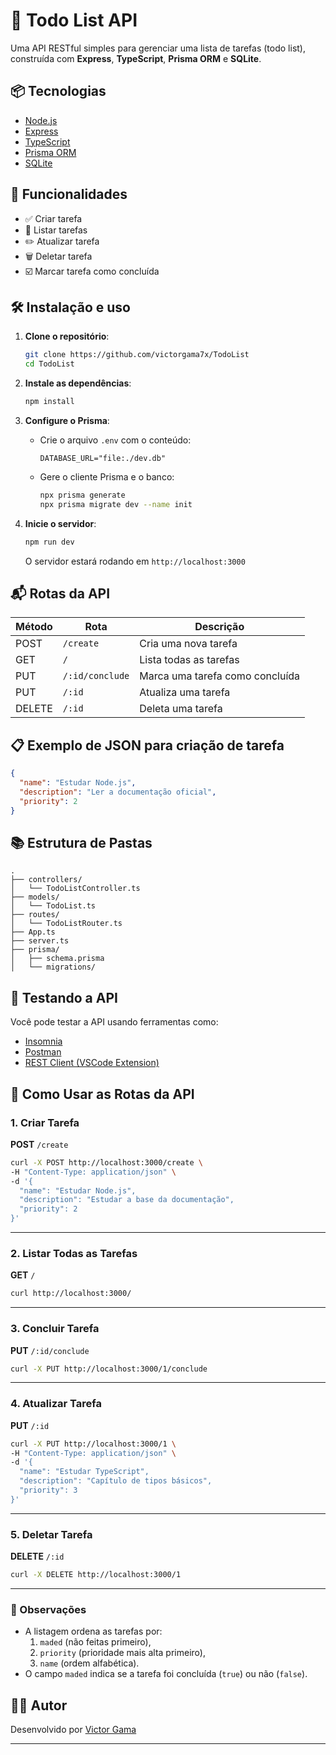 # 📝 Todo List API

Uma API RESTful simples para gerenciar uma lista de tarefas (todo list), construída com **Express**, **TypeScript**, **Prisma ORM** e **SQLite**.

## 📦 Tecnologias

- [Node.js](https://nodejs.org/)
- [Express](https://expressjs.com/)
- [TypeScript](https://www.typescriptlang.org/)
- [Prisma ORM](https://www.prisma.io/)
- [SQLite](https://www.sqlite.org/)

## 🚀 Funcionalidades

- ✅ Criar tarefa
- 📄 Listar tarefas
- ✏️ Atualizar tarefa
- 🗑️ Deletar tarefa
- ☑️ Marcar tarefa como concluída

## 🛠️ Instalação e uso

1. **Clone o repositório**:

   ```bash
   git clone https://github.com/victorgama7x/TodoList
   cd TodoList
   ```

2. **Instale as dependências**:

   ```bash
   npm install
   ```

3. **Configure o Prisma**:

   - Crie o arquivo `.env` com o conteúdo:

     ```env
     DATABASE_URL="file:./dev.db"
     ```

   - Gere o cliente Prisma e o banco:

     ```bash
     npx prisma generate
     npx prisma migrate dev --name init
     ```

4. **Inicie o servidor**:

   ```bash
   npm run dev
   ```

   O servidor estará rodando em `http://localhost:3000`

## 📬 Rotas da API

| Método | Rota            | Descrição                       |
| ------ | --------------- | ------------------------------- |
| POST   | `/create`       | Cria uma nova tarefa            |
| GET    | `/`             | Lista todas as tarefas          |
| PUT    | `/:id/conclude` | Marca uma tarefa como concluída |
| PUT    | `/:id`          | Atualiza uma tarefa             |
| DELETE | `/:id`          | Deleta uma tarefa               |

## 📋 Exemplo de JSON para criação de tarefa

```json
{
  "name": "Estudar Node.js",
  "description": "Ler a documentação oficial",
  "priority": 2
}
```

## 📚 Estrutura de Pastas

```
.
├── controllers/
│   └── TodoListController.ts
├── models/
│   └── TodoList.ts
├── routes/
│   └── TodoListRouter.ts
├── App.ts
├── server.ts
├── prisma/
│   ├── schema.prisma
│   └── migrations/
```

## 🧪 Testando a API

Você pode testar a API usando ferramentas como:

- [Insomnia](https://insomnia.rest/)
- [Postman](https://www.postman.com/)
- [REST Client (VSCode Extension)](https://marketplace.visualstudio.com/items?itemName=humao.rest-client)

## 🔌 Como Usar as Rotas da API

### 1. Criar Tarefa

**POST** `/create`

```bash
curl -X POST http://localhost:3000/create \
-H "Content-Type: application/json" \
-d '{
  "name": "Estudar Node.js",
  "description": "Estudar a base da documentação",
  "priority": 2
}'
```

---

### 2. Listar Todas as Tarefas

**GET** `/`

```bash
curl http://localhost:3000/
```

---

### 3. Concluir Tarefa

**PUT** `/:id/conclude`

```bash
curl -X PUT http://localhost:3000/1/conclude
```

---

### 4. Atualizar Tarefa

**PUT** `/:id`

```bash
curl -X PUT http://localhost:3000/1 \
-H "Content-Type: application/json" \
-d '{
  "name": "Estudar TypeScript",
  "description": "Capítulo de tipos básicos",
  "priority": 3
}'
```

---

### 5. Deletar Tarefa

**DELETE** `/:id`

```bash
curl -X DELETE http://localhost:3000/1
```

---

### 📝 Observações

- A listagem ordena as tarefas por:
  1. `maded` (não feitas primeiro),
  2. `priority` (prioridade mais alta primeiro),
  3. `name` (ordem alfabética).
- O campo `maded` indica se a tarefa foi concluída (`true`) ou não (`false`).

## 🧑‍💻 Autor

Desenvolvido por [Victor Gama](https://github.com/victorGama7x)

---
